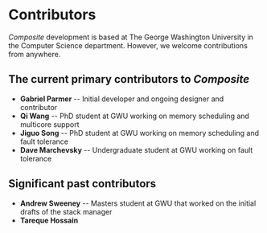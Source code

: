 Contributors
============

_Composite_ development is based at The George Washington University
in the Computer Science department.  However, we welcome contributions
from anywhere.

The current primary contributors to _Composite_
-----------------------------------------------

- **Gabriel Parmer** -- Initial developer and ongoing designer and contributor
- **Qi Wang** -- PhD student at GWU working on memory scheduling and multicore support
- **Jiguo Song** -- PhD student at GWU working on memory scheduling and fault tolerance
- **Dave Marchevsky** -- Undergraduate student at GWU working on fault tolerance

Significant past contributors
-----------------------------

- **Andrew Sweeney** -- Masters student at GWU that worked on the initial drafts of the stack manager
- **Tareque Hossain**
